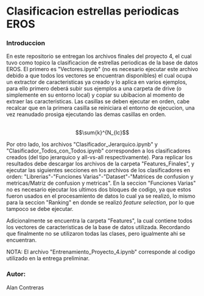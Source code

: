 # Clasificacion estrellas periodicas EROS
<html>
    <h3>Introduccion</h3>
      <body>En este repositorio se entregan los archivos finales del proyecto 4, el cual tuvo como topico la clasificacion de estrellas periodicas de la base de datos EROS. El primero es "Vectores.ipynb" (no es necesario ejecutar este archivo debido a que todos los vectores se encuentran disponibles) el cual ocupa un extractor de caracteristicas ya creado y lo aplica en varios ejemplos, para ello primero deberá subir sus ejemplos a una carpeta de drive (o simplemente en su entorno local) y copiar su ubibacion al momento de extraer las caracteristicas. Las casillas  se deben ejecutar en orden, cabe recalcar que en la primera casilla se reiniciara el entorno de ejecucion, una vez reanudado prosiga ejecutando las demas casillas en orden.</br></br>
      
<math>
<p><span class="math display">$$\sum{k}^{N_{lc}$$</span></p>
</math>
    
  Por otro lado, los archivos "Clasificador_Jerarquico.ipynb" y "Clasificador_Todos_con_Todos.ipynb" corresponden a los clasificadores creados (del tipo jerarquico y all-vs-all respectivamente). Para replicar los resultados debe descargar los archivos de la carpeta "Features_Finales", y ejecutar las siguientes secciones en los archivos de los clasificadores en orden: "Librerias"-"Funciones Varias"-"Dataset"-"Matrices de confusion y metricas/Matriz de confusion y metricas". En la seccion "Funciones Varias" no es necesario ejecutar los ultimos dos bloques de codigo, ya que estos fueron usados en el procesamiento de datos lo cual ya se realizó, lo mismo para la seccion "Ranking" en donde se realizó <em>feature selection</em>, por lo que tampoco se debe ejecutar.</p>
  
  Adicionalmente se encuentra la carpeta "Features", la cual contiene todos los vectores de caracteristicas de la base de datos utilizada. Recordando que finalmente no se utilizaron todas las clases, pero igualmente ahi se encuentran.</p>
  
  NOTA: El archivo "Entrenamiento_Proyecto_4.ipynb" corresponde al codigo utilizado en la entrega preliminar.</p>
  
</body>
      <h3>Autor:</h3>
  
  <body>Alan Contreras</br>

  
</body>
  
  
</html>
